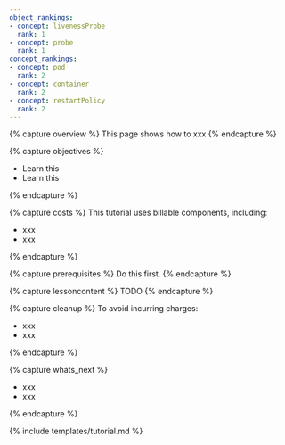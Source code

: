 ```yaml
---
object_rankings:
- concept: livenessProbe
  rank: 1
- concept: probe
  rank: 1
concept_rankings:
- concept: pod
  rank: 2
- concept: container
  rank: 2
- concept: restartPolicy
  rank: 2
---
```


{% capture overview %}
This page shows how to xxx
{% endcapture %}

{% capture objectives %}

* Learn this
* Learn this

{% endcapture %}

{% capture costs %}
This tutorial uses billable components, including:

* xxx
* xxx

{% endcapture %}

{% capture prerequisites %}
Do this first.
{% endcapture %}

{% capture lessoncontent %}
TODO
{% endcapture %}

{% capture cleanup %}
To avoid incurring charges:

* xxx
* xxx

{% endcapture %}

{% capture whats_next %}

* xxx
* xxx

{% endcapture %}

{% include templates/tutorial.md %}
